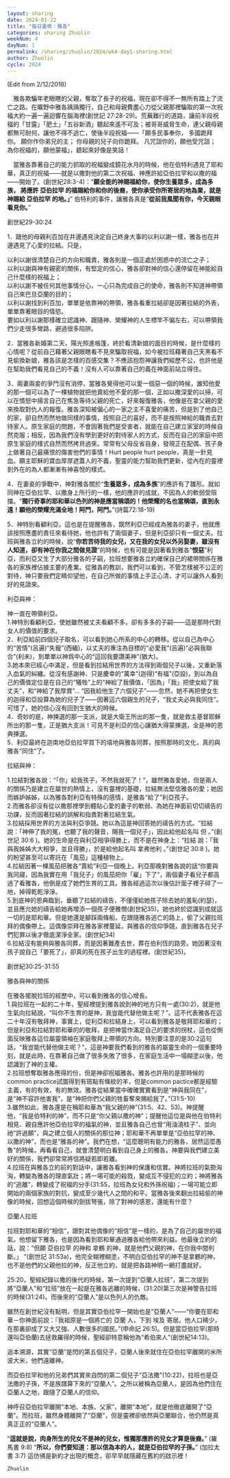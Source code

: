 ```yaml
---
layout: sharing
date: 2024-01-22
title: "每日靈修：雅各"
categories: sharing Zhuolin
weekNum: 4
dayNum: 1
permalink: /sharing/zhuolin/2024/wk4-day1-sharing.html
author: Zhuolin
cycle: 2024
---
```

(Edit from 2/12/2018)  
   
　雅各欺騙年老眼瞎的父親，奪取了長子的祝福，現在卻不得不一無所有踏上了流亡之路。在曠野中雅各踽踽獨行，自己和母親費盡心力從父親那裡騙取的第一次祝福大約一遍一遍迴響在腦海裡(創世記 27:28-29)。荒蕪難行的道路，讓前半段祝福的「甘露」「肥土」「五谷新酒」聽起來遙不可及；被哥哥威脅生命，連父親母親都無可耐何，讓他不得不逃亡，使後半段祝福——「願多民事奉你， 多國跪拜你。 願你作你弟兄的主； 你母親的兒子向你跪拜。 凡咒詛你的，願他受咒詛； 為你祝福的，願他蒙福」，聼起來好像是笑話！  
   
　當雅各靠著自己的能力抓取的祝福變成鏡花水月的時候，他在伯特利遇見了耶和華，真正的祝福——就是以撒對他的第二次祝福、神應許給亞伯拉罕和以撒的福——開始了。(創世紀28:3-4)：“**願全能的神賜福給你，使你生養眾多，成為多族， 將應許 亞伯拉罕 的福賜給你和你的後裔，使你承受你所寄居的地為業，就是神賜給 亞伯拉罕 的地。」**” 伯特利的事件，讓雅各真是“**從前我風聞有你，今天親眼看見你。**”  
   
創世紀29-30:24  
   
1．跟他的母親利百加在井邊遇見決定自己終身大事的以利以謝一樣，雅各也在井邊遇見了心愛的拉結。只是，  
   
以利以謝很清楚自己的方向和職責，雅各則是一個正處於困惑中的流亡之子；  
以利以謝與神有親密的關係，有堅定的信心，雅各卻對神的信心還停留在神能給自己什麼樣的祝福上；  
以利以謝不被任何其他事情分心，一心只為完成自己的使命，雅各則不知道神帶領自己來巴旦亞蘭的目的；  
以利以謝找到利百加，單單是依靠神的帶領，雅各看重拉結卻是因著拉結的外表，單單靠著眼目的情慾。  
要如以利以謝那樣確立認識神、跟隨神、榮耀神的人生標竿不偏左右，可以帶領我們少走很多彎路，避過很多陷阱。  
   
2．當雅各新婚第二天，陽光照進帳篷，終於看清新娘的面目的時候，是什麼樣的心情呢？從前自己藉著父親眼瞎看不見來騙取祝福，如今被拉班藉著自己天黑看不見偷換新娘，雅各該是怎樣的百感交集？不應該抱怨神讓我們經歷不公，也許他是在幫助我們看見自己的不義！沒有人可以靠著自己的義在神面前站立得住。  
   
3．兩妻兩妾的爭鬥沒有消停，當雅各覺得他可以愛一個惡一個的時候，誰知他愛的那一個可以為了一棵植物就把他賣給他不愛的那一個，正如以撒深愛的以掃，可以在憤怒中揚言自己在焦急等待父親的死亡，好來報復雅各，他像是在拿父親的愛來換取對仇人的報復。雅各深知被偏心的一家之主不喜愛的痛苦，但是到了他自己的家，卻自然而然地做同樣的事情，按照自己的喜好，而不是按照神給的職責去對待家人。原生家庭的問題，不會因著我們是受害者，就能在自己建立家室的時候自然克服；相反，因為我們沒有學到更好的對待家人的方式，反而在自己的家庭中把原生家庭的樣式自然而然拷貝過來。常常有父母反省自身，發現正在配偶、孩子身上做著自己最痛恨的傷害他們的事情！Hurt people hurt people，真是一針見血。願主耶穌的寶血厚厚遮蓋人的不義，聖靈的能力幫助我們更新，從內在的靈裡到外在的為人都漸漸有神喜悅的樣式。  
   
4．在妻妾的爭戰中，神對雅各關於“**生養眾多，成為多族**”的應許有了雛形。就如同神在亞伯拉罕、以撒身上所行的一樣，他的應許的成就，不因為人的軟弱受阻擋。“**獨行奇事的耶和華以色列的神是應當稱頌的！他榮耀的名也當稱頌，直到永遠！願他的榮耀充滿全地！阿門，阿門。**”(詩篇72:18-19)  
   
5．神特別看顧利亞。這也是在提醒雅各，既然利亞已經成為雅各的妻子，他就應該按照應盡的責任來看待她，他也許有了兩個妻子，但是利亞卻只有一個丈夫。拉班與雅各立約的時候，說“**你若苦待我的女兒，又在我的女兒以外另娶妻，雖沒有人知道，卻有神在你我之間做見證**”的時候，也有可能是因著看到雅各“**恨惡**”利亞，而利亞又生了大部分雅各的子嗣，拉班想要雅各立約確保自己的裙帶關係在雅各的家族裡佔據主要的產業。從雅各的教訓，我們可以看到，不管怎樣被不公正的對待，神只要我們定睛仰望他，在自己所做的事情上手正心清，才可以讓外人看到好的見證來。  
   
利亞與神：  
   
神一直在帶領利亞。  
1.神特別看顧利亞，使她雖然被丈夫看顧不多，卻有多多的子嗣——這是那時代對女人的價值的要求。  
2．利亞給前四個兒子取名，可以看到她心所系的中心的轉移。從以自己為中心的“苦情”(呂遍)“失寵”(西緬)，以丈夫的專注為目標的“必愛我”(呂遍)“必與我聯合”(利未)，到單單以神爲中心的“這回我要讚美神”(猶大)。  
3.她本來已經心中滿足，但是看到拉結用世界的方法得到兩個兒子以後，又重新落入血氣的糾纏。從沒有感謝神、只是慶幸的“萬幸”(迦得)“有福”(亞設)，到以為自己的價值定位是在自己的“犧牲”上的“神給了我價值，「因為」「我」把使女給了我丈夫”，和“神給了我厚賞”… “因我給他生了六個兒子”——忽然，她不再把使女生的迦得和亞設算為她的兒子了——因著這六個親生的兒子，“我丈夫必與我同住”。可惜了，她的信心沒有回到生猶大的時候。  
4．奇妙的是，神揀選的那一支派，就是大衛王所出的那一隻，就是救主基督耶穌所出的那一隻，正是猶大支派！可見不是利亞的信心讓猶大得蒙揀選，全是神的恩典揀選。  
5．利亞最終在迦南地亞伯拉罕買下的墳地與雅各同葬，按照那時的文化，真的與雅各“同住”了。  
   
拉結與神：  
   
1.拉結對雅各說：“「你」給我孩子，不然我就死了！”，雖然雅各愛她，但是兩人的關係乃是建立在屬世的熱情上，沒有靈裡的基礎，拉結無法堅信雅各的愛；她因而嫉妒姊姊，以為雅各對利亞有特殊的感情，是雅各“給了”利亞孩子。  
2.而雅各卻沒有從以撒那裡學到體貼心愛的妻子的軟弱、為她在神面前切切禱告的功課，反而因著拉結的誤解和指責對著拉結生氣。  
3.拉結採用世界的方法與利亞爭競。她以為這是神回答她的禱告的方式。“拉結 說：「神伸了我的冤，也聽了我的聲音，賜我一個兒子」，因此給他起名叫 但 。”(創世記 30:6 )。她的生命是在與利亞相爭得勝上，而不是在神身上：“拉結 說：「我與我姊姊大大相爭，並且得勝」，於是給他起名叫 拿弗他利 。”(創世記 30:8 )。她的盼望甚至可以寄託在「風茄」這種植物上。  
4.拉結因著一棵風茄把雅各“賣給”利亞一個晚上。利亞那晚對雅各說的話“你要與我同寢，因為我實在用「我兒子」的風茄把你「雇」下了”，兩個妻子看兒子都高過了看雅各，他倒是成了她們生育的工具。雅各經過這次以後估計面子裡子碎了一地，掉得乾乾淨淨。  
5.到底神的恩典臨到，垂聽了拉結的禱告，不僅僅給她孩子除去她的羞恥(約瑟)，並且應允她的禱告給她再增添一個孩子便雅憫(創世紀35)。她也終於認識到成就這一切的是耶和華。但是她還是腳踩兩條船，在跟隨雅各逃亡的路上，偷了父親拉班拜的偶像帶上。這偶像崇拜在雅各家裡蔓延，與雅各的信仰爭競，直到雅各在兒子們犯罪以後才徹底潔淨全家。(創世紀34)  
6.拉結沒有能夠與雅各同葬，而是因著難產去世，葬在伯利恆的路旁。她因著沒有孩子說自己「要死了」，卻真的死在孩子出生的過程裡。(創世紀35)。  
   
創世紀30:25-31:55  
   
雅各與神的關係  
   
在雅各擺脫拉班的經歷中，可以看到雅各的信心增長。  
1.與拉班在一起的二十年，聖經裡提到雅各說到神的地方只有一處(30:2)，就是他生氣向拉結說，“叫你不生育的是神，我豈能代替他做主呢？”。這不代表雅各在這二十年沒有敬拜神，事實上，從利亞和拉結身上，可以看到雅各是敬拜耶和華的；但是利亞和拉結對耶和華的的敬拜，是把神當作滿足自己的要求的拐杖，這也從側面反映雅各這位屬靈領袖在家庭敬拜上帶領的方向。特別要注意的是30:2這句話，“我豈能代替他做主呢？”，這是神要我們看到的雅各的屬靈生命的一個重要時刻，就是此時，在靠著自己做了很多失敗了很多，在家庭生活中一塌糊塗以後，他認識到了神的主權。  
2.拉班想奪取雅各應得的份，但是神卻祝福雅各。雅各也許用的是那時候的common practice試圖得到有斑點有條紋的羊，但是common pactice都是經驗主義，有的有效，有的無效。雅各從結果當中確確實實看到是“神與我同在”，是“神不容許他害我”，是“神把你們父親的牲畜奪來賜給我了。”(31:5-10)  
3.雖然如此，雅各還是在稱耶和華為“我父親的神”(31:5、42、53)。神提醒他，“我是伯特利的神”，而不只是“你父親以撒的神”；提醒他這位是與他在伯特利相見、親自應許他亞伯拉罕的福氣的神，並且雅各自己也曾“用油澆柱子”、並向祂“許過願”，與之建立個人的關係的那位神；耶和華不再單單是“亞伯拉罕的神、以撒的神”，而也是“雅各的神”。我們在想，“這麼聰明有能力的雅各，居然這麼愚魯”的時候，再看看自己，就會清楚明白看到自己身上的雅各。神要與我們建立美好的關係，我們卻常常將信將疑若即若離。  
4.拉班在與雅各立約前的對話中，讓雅各看到神的保護和信實。神將拉班的氣勢洶洶，轉變為雅各的理直氣壯；將一場可能的殺戮，變成互不侵犯的立約；神將雅各的“逃離”，轉變成了祝福的分手(31:55，拉班為女兒和外孫祝福)；一場可能立即開始的兩個家族的對抗，變成至少幾代人之間的和平。當雅各後來翻出拉結偷的神像的時候，回想這個時候的劍拔弩張，除了對神的感恩，還能有什麼？  
   
亞蘭人拉班  
   
拉班對耶和華的“相信”，跟對其他偶像的“相信”是一樣的，是為了自己的屬世的福氣。他想留下雅各，也是因為看到耶和華通過雅各給他帶來利益。他最後立約的話，說：“但願 亞伯拉罕 的神和 拿鶴 的神，就是他們父親的神，在你我中間判斷。」 ”(創世記 31:53a)，他完全糊裡糊塗，不明白亞伯拉罕的神不是拿鶴的神，也不是他們的父親他拉的神，反正他立約，就是把各路神明一網打盡就好。  
   
25:20，聖經紀錄以撒的後代的時候，第一次提到“亞蘭人拉班”，第二次提到將“亞蘭人”和“拉班”放在一起是在雅各逃離的時候，(31:20)第三次是神警告拉班的時候(31:24)。而後來的“亞蘭人”是以色列人的仇敵。  
   
雖然在創世紀沒有點明，但是其實亞伯拉罕一開始也是“亞蘭人”——“你要在耶和華－你神面前說：『我祖原是一個將亡的 亞蘭 人，下到 埃及 寄居。他人口稀少，在那裏卻成了又大又強、人數很多的國民。”(申命記 26:5)。但是當亞伯拉罕(那時還叫亞伯蘭)去拯救羅得的時候，聖經卻特意稱他為“希伯來人”(創世紀14:13)。  
   
追本溯源，其實“亞蘭”是閃的第五個兒子，亞蘭人後來就住在亞伯拉罕離開的米所波大米，他們遠離神。  
   
而亞伯拉罕和他的兄弟們其實來自閃的第二個兒子“亞法撒”(10:22)，拉班也是亞法撒的子孫，不是族譜算下來的“亞蘭人”。之所以被稱為亞蘭人，是因為他們住在亞蘭人之地，跟隨了亞蘭人的信仰。  
   
神呼召亞伯拉罕離開“本地、本族、父家”，離開“本地”，就是他徹底離開了“亞蘭”。而拉班，雖然身體離開了“亞蘭”，但是靈裡卻依然與亞蘭聯合，他仍然是真真正正的“亞蘭人”。  
   
“**這就是說，肉身所生的兒女不是神的兒女，惟獨那應許的兒女才算是後裔。**” (羅馬書 9:8) “**所以，你們要知道：那以信為本的人，就是亞伯拉罕的子孫。**” (加拉太書 3:7) 這彷彿是新約才出現的概念，卻早早就隱藏在舊約的啟示裡！  

`Zhuolin`
